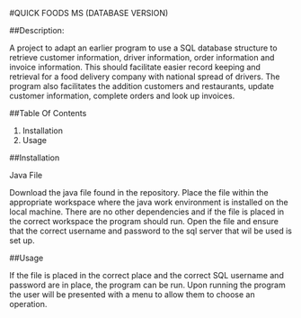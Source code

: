 #QUICK FOODS MS (DATABASE VERSION)

##Description:

A project to adapt an earlier program to use a SQL database structure to retrieve customer information, driver information, order information and invoice information. This should facilitate easier record keeping and retrieval for a food delivery company with national spread of drivers. The program also facilitates the addition customers and restaurants, update customer information, complete orders and look up invoices.

##Table Of Contents

1. Installation
1. Usage

##Installation

Java File

Download the java file found in the repository. Place the file within the appropriate workspace where the java work environment is installed on the local machine. There are no other dependencies and if the file is placed in the correct workspace the program should run. Open the file and ensure that the correct username and password to the sql server that wil be used is set up.

##Usage

If the file is placed in the correct place and the correct SQL username and password are in place, the program can be run. Upon running the program the user will be presented with a menu to allow them to choose an operation. 

